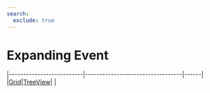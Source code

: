 ```yaml
---
search:
  exclude: true
---
```


<h1 class="heading"><span class="name">Expanding Event</span></h1>

|--------------------------|----------------------------------|------|
|[Grid](../objects/grid.md)|[TreeView](../objects/treeview.md)|&nbsp;|
